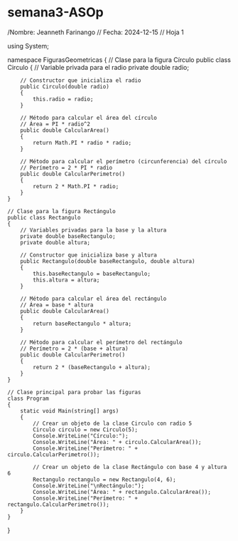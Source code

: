 # semana3-ASOp
/Nombre: Jeanneth Farinango
// Fecha: 2024-12-15
// Hoja 1

using System;

namespace FigurasGeometricas
{
    // Clase para la figura Círculo
    public class Circulo
    {
        // Variable privada para el radio
        private double radio;

        // Constructor que inicializa el radio
        public Circulo(double radio)
        {
            this.radio = radio;
        }

        // Método para calcular el área del círculo
        // Área = PI * radio^2
        public double CalcularArea()
        {
            return Math.PI * radio * radio;
        }

        // Método para calcular el perímetro (circunferencia) del círculo
        // Perímetro = 2 * PI * radio
        public double CalcularPerimetro()
        {
            return 2 * Math.PI * radio;
        }
    }

    // Clase para la figura Rectángulo
    public class Rectangulo
    {
        // Variables privadas para la base y la altura
        private double baseRectangulo;
        private double altura;

        // Constructor que inicializa base y altura
        public Rectangulo(double baseRectangulo, double altura)
        {
            this.baseRectangulo = baseRectangulo;
            this.altura = altura;
        }

        // Método para calcular el área del rectángulo
        // Área = base * altura
        public double CalcularArea()
        {
            return baseRectangulo * altura;
        }

        // Método para calcular el perímetro del rectángulo
        // Perímetro = 2 * (base + altura)
        public double CalcularPerimetro()
        {
            return 2 * (baseRectangulo + altura);
        }
    }

    // Clase principal para probar las figuras
    class Program
    {
        static void Main(string[] args)
        {
            // Crear un objeto de la clase Circulo con radio 5
            Circulo circulo = new Circulo(5);
            Console.WriteLine("Círculo:");
            Console.WriteLine("Área: " + circulo.CalcularArea());
            Console.WriteLine("Perímetro: " + circulo.CalcularPerimetro());

            // Crear un objeto de la clase Rectángulo con base 4 y altura 6
            Rectangulo rectangulo = new Rectangulo(4, 6);
            Console.WriteLine("\nRectángulo:");
            Console.WriteLine("Área: " + rectangulo.CalcularArea());
            Console.WriteLine("Perímetro: " + rectangulo.CalcularPerimetro());
        }
    }
}

